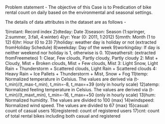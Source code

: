 Problem statement -
The objective of this Case is to Predication of bike rental count on daily based on the environmental and seasonal settings.

The details of data attributes in the dataset are as follows -

1)instant: Record index
2)dteday: Date
3)season: Season (1:springer, 2:summer, 3:fall, 4:winter)
4)yr: Year (0: 2011, 1:2012)
5)mnth: Month (1 to 12)
6)hr: Hour (0 to 23)
7)holiday: weather day is holiday or not (extracted fromHoliday Schedule)
8)weekday: Day of the week
9)workingday: If day is neither weekend nor holiday is 1, otherwise is 0.
10)weathersit: (extracted fromFreemeteo)
  1: Clear, Few clouds, Partly cloudy, Partly cloudy
  2: Mist + Cloudy, Mist + Broken clouds, Mist + Few clouds, Mist
  3: Light Snow, Light Rain + Thunderstorm + Scattered clouds, Light Rain + Scattered clouds
  4: Heavy Rain + Ice Pallets + Thunderstorm + Mist, Snow + Fog
11)temp: Normalized temperature in Celsius. The values are derived via 
  (t-t_min)/(t_max-t_min),
  t_min=-8, t_max=+39 (only in hourly scale)
12)atemp: Normalized feeling temperature in Celsius. The values are derived via
  (t-t_min)/(t_maxt_min), t_min=-16, t_max=+50 (only in hourly scale)
13)hum: Normalized humidity. The values are divided to 100 (max)
14)windspeed: Normalized wind speed. The values are divided to 67 (max)
15)casual: count of casual users
16)registered: count of registered users
17)cnt: count of total rental bikes including both casual and registered
